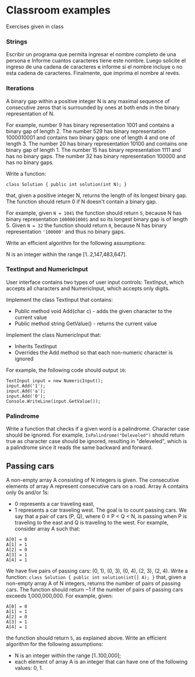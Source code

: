 # Classroom examples

Exercises given in class

### Strings 
Escribir un programa que permita ingresar el nombre completo de una persona e Informe cuantos caracteres tiene este nombre.
Luego solicite el ingreso de una cadena de caracteres e informe si el nombre incluye o no esta cadena de caracteres.
Finalmente, que imprima el nombre al revés.


### Iterations
A binary gap within a positive integer N is any maximal sequence of consecutive zeros that is surrounded by ones at both ends in the binary representation of N.

For example, number 9 has binary representation 1001 and contains a binary gap of length 2. The number 529 has binary representation 1000010001 and contains two binary gaps: one of length 4 and one of length 3. The number 20 has binary representation 10100 and contains one binary gap of length 1. The number 15 has binary representation 1111 and has no binary gaps. The number 32 has binary representation 100000 and has no binary gaps.

Write a function:
```
class Solution { public int solution(int N); }
```
that, given a positive integer N, returns the length of its longest binary gap. The function should return 0 if N doesn't contain a binary gap.

For example, given ```N = 1041``` the function should return ```5```, because N has binary representation ```10000010001``` and so its longest binary gap is of length 5. Given ```N = 32``` the function should return ```0```, because N has binary representation ```'100000'``` and thus no binary gaps.

Write an efficient algorithm for the following assumptions:

N is an integer within the range [1..2,147,483,647].

### TextInput and NumericInput

User interface contains two types of user input controls: TextInput, which accepts all
characters and NumericInput, which accepts only digits.

Implement the class TextInput that contains:
* Public method void Add(char c) - adds the given character to the current value
* Public method string GetValue() - returns the current value

Implement the class NumericInput that:
* Inherits TextInput
* Overrides the Add method so that each non-numeric character is ignored

For example, the following code should output `10`:
```
TextInput input = new NumericInput();
input.Add('1');
input.Add('a');
input.Add('0');
Console.WriteLine(input.GetValue());
```
### Palindrome

Write a function that checks if a given word is a palindrome. Character case should be ignored.
For example, `IsPalindrome("Deleveled")` should return true as character case should be ignored, resulting in "deleveled", which is a palindrome since it reads the same backward and forward.

## Passing cars
A non-empty array A consisting of N integers is given. The consecutive elements of array A
represent consecutive cars on a road.
Array A contains only 0s and/or 1s:
* 0 represents a car traveling east,
* 1 represents a car traveling west.
The goal is to count passing cars. We say that a pair of cars (P, Q), where 0 ≤ P &lt; Q &lt; N, is
passing when P is traveling to the east and Q is traveling to the west.
For example, consider array A such that:
```
A[0] = 0
A[1] = 1
A[2] = 0
A[3] = 1
A[4] = 1
```
We have five pairs of passing cars: (0, 1), (0, 3), (0, 4), (2, 3), (2, 4).
Write a function:
`class Solution { public int solution(int[] A); }`
that, given a non-empty array A of N integers, returns the number of pairs of passing cars.
The function should return −1 if the number of pairs of passing cars exceeds 1,000,000,000.
For example, given:
```
A[0] = 0
A[1] = 1
A[2] = 0
A[3] = 1
A[4] = 1
```
the function should return `5`, as explained above.
Write an efficient algorithm for the following assumptions:
* N is an integer within the range [1..100,000];
* each element of array A is an integer that can have one of the following values: 0, 1.